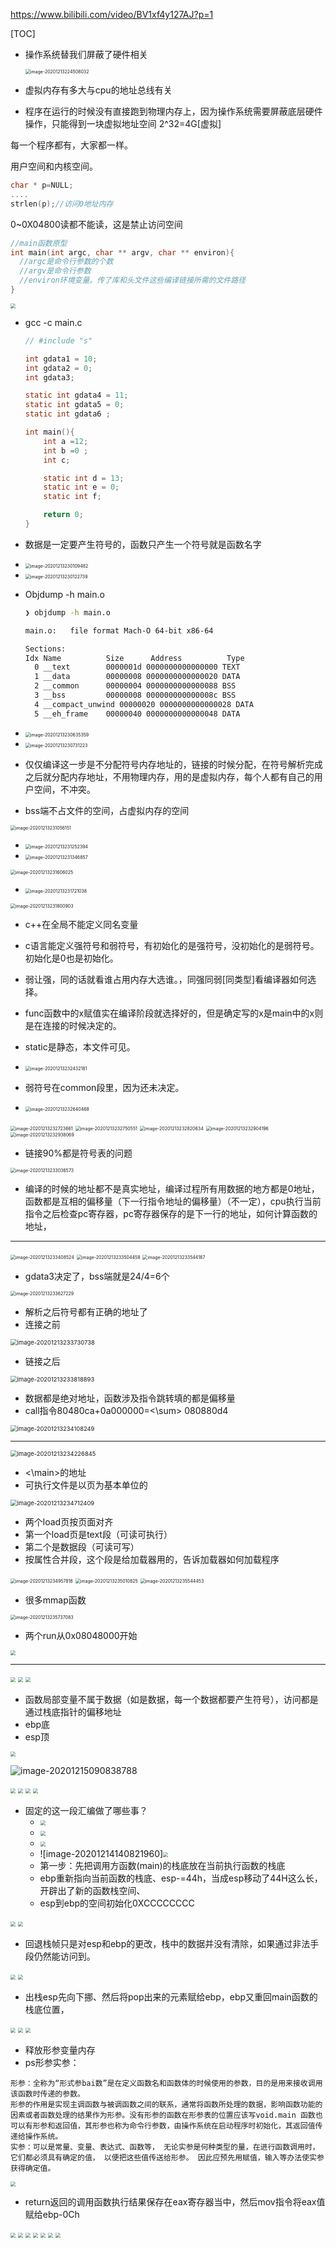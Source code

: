 https://www.bilibili.com/video/BV1xf4y127AJ?p=1



[TOC]



- 操作系统替我们屏蔽了硬件相关

  <img src="https://tva1.sinaimg.cn/large/0081Kckwly1glmm21ddo4j30os0hwn2l.jpg" alt="image-20201213224508032" style="zoom:50%;" />

- 虚拟内存有多大与cpu的地址总线有关

-  程序在运行的时候没有直接跑到物理内存上，因为操作系统需要屏蔽底层硬件操作，只能得到一块虚拟地址空间 2^32=4G[虚拟]

  每一个程序都有，大家都一样。

  用户空间和内核空间。

  ```c
  char * p=NULL;
  ....
  strlen(p);//访问0地址内存
  
  ```

  0~0X04800读都不能读，这是禁止访问空间

  ```c
  //main函数原型
  int main(int argc, char ** argv, char ** environ){
    //argc是命令行参数的个数
    //argv是命令行参数
    //environ环境变量。传了库和头文件这些编译链接所需的文件路径
  }
  ```

  <img src="https://tva1.sinaimg.cn/large/0081Kckwly1glmme0j186j31300l2dzv.jpg" style="zoom:50%;" />

- gcc -c main.c

  ```c
  // #include "s"
  
  int gdata1 = 10;
  int gdata2 = 0;
  int gdata3;
  
  static int gdata4 = 11;
  static int gdata5 = 0;
  static int gdata6 ;
  
  int main(){
      int a =12;
      int b =0 ;
      int c;
  
      static int d = 13;
      static int e = 0;
      static int f;
  
      return 0;
  }
  ```
  
- 数据是一定要产生符号的，函数只产生一个符号就是函数名字

- <img src="https://tva1.sinaimg.cn/large/0081Kckwly1glmmiq24ddj312o0hawkh.jpg" alt="image-20201213230109482" style="zoom: 50%;" />

- <img src="https://tva1.sinaimg.cn/large/0081Kckwly1glmmiywl4lj30py0bmtcr.jpg" alt="image-20201213230122739" style="zoom:50%;" />

- Objdump -h main.o

  ```sh
  ❯ objdump -h main.o
  
  main.o:	file format Mach-O 64-bit x86-64
  
  Sections:
  Idx Name          Size      Address          Type
    0 __text        0000001d 0000000000000000 TEXT
    1 __data        00000008 0000000000000020 DATA
    2 __common      00000004 0000000000000088 BSS
    3 __bss         00000008 000000000000008c BSS
    4 __compact_unwind 00000020 0000000000000028 DATA
    5 __eh_frame    00000040 0000000000000048 DATA
  
  ```

- <img src="https://tva1.sinaimg.cn/large/0081Kckwly1glmmoc9cztj30vi0om7m0.jpg" alt="image-20201213230635359" style="zoom:50%;" />

- <img src="https://tva1.sinaimg.cn/large/0081Kckwly1glmmpb0bkaj30vm0ge155.jpg" alt="image-20201213230731223" style="zoom:50%;" />

- 仅仅编译这一步是不分配符号内存地址的，链接的时候分配，在符号解析完成之后就分配内存地址，不用物理内存，用的是虚拟内存，每个人都有自己的用户空间，不冲突。
- bss端不占文件的空间，占虚拟内存的空间

<img src="https://tva1.sinaimg.cn/large/0081Kckwly1glmmsvddg5j30ws0hyh2p.jpg" alt="image-20201213231056151" style="zoom:50%;" />

- <img src="https://tva1.sinaimg.cn/large/0081Kckwly1glmmuw7qfmj30xc0dsk4i.jpg" alt="image-20201213231252394" style="zoom:50%;" />

- <img src="https://tva1.sinaimg.cn/large/0081Kckwly1glmmvtjl0nj30pw0g27fg.jpg" alt="image-20201213231346857" style="zoom:50%;" />

<img src="https://tva1.sinaimg.cn/large/0081Kckwly1glmmy8ozi1j30zy0qae5x.jpg" alt="image-20201213231606025" style="zoom:50%;" />

- <img src="https://tva1.sinaimg.cn/large/0081Kckwly1glmmzjj1bjj31320ti7m9.jpg" alt="image-20201213231721038" style="zoom:50%;" />

<img src="https://tva1.sinaimg.cn/large/0081Kckwly1glmn07v044j30my0aejvp.jpg" alt="image-20201213231800903" style="zoom:50%;" />

- c++在全局不能定义同名变量
- c语言能定义强符号和弱符号，有初始化的是强符号，没初始化的是弱符号。初始化是0也是初始化。
- 弱让强，同的话就看谁占用内存大选谁。，同强同弱[同类型]看编译器如何选择。

- func函数中的x赋值实在编译阶段就选择好的，但是确定写的x是main中的x则是在连接的时候决定的。
- static是静态，本文件可见。
- <img src="https://tva1.sinaimg.cn/large/0081Kckwly1glmn70pj5dj30qs0isk6d.jpg" alt="image-20201213232432181" style="zoom:50%;" />

- 弱符号在common段里，因为还未决定。
- <img src="https://tva1.sinaimg.cn/large/0081Kckwly1glmn9epcysj30ro0bkgmg.jpg" alt="image-20201213232640468" style="zoom:50%;" />

<img src="https://tva1.sinaimg.cn/large/0081Kckwly1glmn9zeovbj31420t84f8.jpg" alt="image-20201213232723661" style="zoom:50%;" />

<img src="https://tva1.sinaimg.cn/large/0081Kckwly1glmnajmlv6j30rg0ik16m.jpg" alt="image-20201213232750551" style="zoom:50%;" />

<img src="https://tva1.sinaimg.cn/large/0081Kckwly1glmnb0tvayj30r40cetgk.jpg" alt="image-20201213232820634" style="zoom:50%;" />

<img src="https://tva1.sinaimg.cn/large/0081Kckwly1glmnbq6uxbj312y0scb29.jpg" alt="image-20201213232904196" style="zoom:50%;" />

<img src="https://tva1.sinaimg.cn/large/0081Kckwly1glmncc5na5j311y0lgk4y.jpg" alt="image-20201213232938069" style="zoom:50%;" />

- 链接90%都是符号表的问题

<img src="https://tva1.sinaimg.cn/large/0081Kckwly1glmndbwp7rj31360psx54.jpg" alt="image-20201213233036573" style="zoom:50%;" />

- 编译的时候的地址都不是真实地址，编译过程所有用数据的地方都是0地址，函数都是互相的偏移量（下一行指令地址的偏移量）（不一定），cpu执行当前指令之后检查pc寄存器，pc寄存器保存的是下一行的地址，如何计算函数的地址，

---

<img src="https://tva1.sinaimg.cn/large/0081Kckwly1glmnh0cjrij31100din84.jpg" alt="image-20201213233408524" style="zoom:50%;" />

<img src="https://tva1.sinaimg.cn/large/0081Kckwly1glmni0h5vkj30l80860ym.jpg" alt="image-20201213233504458" style="zoom:50%;" />

<img src="https://tva1.sinaimg.cn/large/0081Kckwly1glmnis2jm7j30t40b611o.jpg" alt="image-20201213233544187" style="zoom:50%;" />

- gdata3决定了，bss端就是24/4=6个

<img src="https://tva1.sinaimg.cn/large/0081Kckwly1glmnjoq8nuj30nm0k07ic.jpg" alt="image-20201213233627229" style="zoom:50%;" />

- 解析之后符号都有正确的地址了
- 连接之前

<img src="https://tva1.sinaimg.cn/large/0081Kckwly1glmnkndc4rj30p40k4gnq.jpg" alt="image-20201213233730738" style="zoom: 67%;" />

- 链接之后

<img src="https://tva1.sinaimg.cn/large/0081Kckwly1glmnlcqqazj30s20p6dva.jpg" alt="image-20201213233818893" style="zoom:67%;" />

- 数据都是绝对地址，函数涉及指令跳转填的都是偏移量
- call指令80480ca+0a000000=<\sum> 080880d4

<img src="https://tva1.sinaimg.cn/large/0081Kckwly1glmnoana18j311q0h2tjb.jpg" alt="image-20201213234108249" style="zoom:67%;" />



---



<img src="https://tva1.sinaimg.cn/large/0081Kckwly1glmnpn736mj312a0iqdt9.jpg" alt="image-20201213234226845" style="zoom:67%;" />

- <\main>的地址
- 可执行文件是以页为基本单位的

<img src="https://tva1.sinaimg.cn/large/0081Kckwly1glmnulpzgxj30ws0dgtic.jpg" alt="image-20201213234712409" style="zoom:67%;" />

- 两个load页按页面对齐
- 第一个load页是text段（可读可执行）
- 第二个是数据段（可读可写）
- 按属性合并段，这个段是给加载器用的，告诉加载器如何加载程序



<img src="https://tva1.sinaimg.cn/large/0081Kckwly1glmnyau6g6j31340oah7q.jpg" alt="image-20201213234957816" style="zoom: 50%;" />



<img src="https://tva1.sinaimg.cn/large/0081Kckwly1glmnydaz1dj31300rk7wh.jpg" alt="image-20201213235010825" style="zoom:50%;" />



<img src="https://tva1.sinaimg.cn/large/0081Kckwly1glmo3jqroij312y0hkazn.jpg" alt="image-20201213235544453" style="zoom: 50%;" />

- 很多mmap函数

<img src="https://tva1.sinaimg.cn/large/0081Kckwly1glmo5g8ajgj31480ns4i4.jpg" alt="image-20201213235737083" style="zoom:50%;" />

- 两个run从0x08048000开始

<img src="https://tva1.sinaimg.cn/large/0081Kckwly1glmo6zvevmj310a0kgjzq.jpg"  style="zoom: 50%;" />



---

<img src="https://tva1.sinaimg.cn/large/0081Kckwly1glo9fqgwujj30m60q4gu4.jpg" style="zoom:50%;" />

<img src="https://tva1.sinaimg.cn/large/0081Kckwly1glo9fq3n1kj315c0q2dyn.jpg" style="zoom:50%;" />



<img src="https://tva1.sinaimg.cn/large/0081Kckwly1glo9fmcallj30k00ikwqk.jpg" style="zoom:50%;" />



- 函数局部变量不属于数据（如是数据，每一个数据都要产生符号），访问都是通过栈底指针的偏移地址
- ebp底
- esp顶



<img src="https://tva1.sinaimg.cn/large/0081Kckwly1glo9fkyvoxj31840t44l9.jpg" style="zoom:50%;" />



![image-20201215090838788](https://tva1.sinaimg.cn/large/0081Kckwly1glo9p3hvi7j31kt0u04qq.jpg)







<img src="https://tva1.sinaimg.cn/large/0081Kckwly1glo9feaqyoj30pa0ewdie.jpg" style="zoom:50%;" />



<img src="https://tva1.sinaimg.cn/large/0081Kckwly1glo9fcvqaxj30s80io7ad.jpg" style="zoom:50%;" />





<img src="https://tva1.sinaimg.cn/large/0081Kckwly1glo9fc8rl8j31h50u0e81.jpg" style="zoom:50%;" />



<img src="https://tva1.sinaimg.cn/large/0081Kckwly1glo9f8tmp8j30k00imn8y.jpg" style="zoom:50%;" />

- 固定的这一段汇编做了哪些事？
  - <img src="https://tva1.sinaimg.cn/large/0081Kckwly1glo9f7ffi4j31240lwn4a.jpg" style="zoom:50%;" />
  - <img src="https://tva1.sinaimg.cn/large/0081Kckwly1glo9f5fbmgj30su0jm0yz.jpg" style="zoom:50%;" />
  -  <img src="https://tva1.sinaimg.cn/large/0081Kckwly1glo9f451zcj31jk0r6kai.jpg" style="zoom:50%;" />
  - ![image-20201214140821960]<img src="https://tva1.sinaimg.cn/large/0081Kckwly1glo9f1pwdrj31f60omql7.jpg" style="zoom:50%;" />
  - 第一步：先把调用方函数(main)的栈底放在当前执行函数的栈底
  - ebp重新指向当前函数的栈底、esp-=44h，当成esp移动了44H这么长，开辟出了新的函数栈空间、
  - esp到ebp的空间初始化0XCCCCCCCC

<img src="https://tva1.sinaimg.cn/large/0081Kckwly1glo9ez39i0j31h50u0x6p.jpg" style="zoom:50%;" />



<img src="https://tva1.sinaimg.cn/large/0081Kckwly1glo9ey5yqpj31h50u0u0x.jpg" style="zoom:50%;" />

- 回退栈帧只是对esp和ebp的更改，栈中的数据并没有清除，如果通过非法手段仍然能访问到。



<img src="https://tva1.sinaimg.cn/large/0081Kckwly1glo9evpkcwj314q0q814x.jpg" style="zoom:50%;" />

<img src="https://tva1.sinaimg.cn/large/0081Kckwly1glo9euqzyoj31h50u0x6p.jpg" style="zoom:50%;" />

- 出栈esp先向下挪、然后将pop出来的元素赋给ebp，ebp又重回main函数的栈底位置，



<img src="https://tva1.sinaimg.cn/large/0081Kckwly1glo9eu5oqej313s0qik55.jpg" style="zoom:50%;" />

<img src="https://tva1.sinaimg.cn/large/0081Kckwly1glo9erz674j31h50u0x6p.jpg" style="zoom:50%;" />



<img src="https://tva1.sinaimg.cn/large/0081Kckwly1glo9eppwjtj31h50u0x6p.jpg" style="zoom:50%;" />

- 释放形参变量内存
- ps形参实参：
```
形参：全称为“形式参bai数”是在定义函数名和函数体的时候使用的参数，目的是用来接收调用该函数时传递的参数。
形参的作用是实现主调函数与被调函数之间的联系，通常将函数所处理的数据，影响函数功能的因素或者函数处理的结果作为形参。没有形参的函数在形参表的位置应该写void.main 函数也可以有形参和返回值，其形参也称为命令行参数，由操作系统在启动程序时初始化，其返回值传递给操作系统。
实参：可以是常量、变量、表达式、函数等， 无论实参是何种类型的量，在进行函数调用时，它们都必须具有确定的值， 以便把这些值传送给形参。 因此应预先用赋值，输入等办法使实参获得确定值。
```


<img src="https://tva1.sinaimg.cn/large/0081Kckwly1glo9eo7vo9j31h50u0x6p.jpg" style="zoom:50%;" />

- return返回的调用函数执行结果保存在eax寄存器当中，然后mov指令将eax值赋给ebp-0Ch 



<img src="https://tva1.sinaimg.cn/large/0081Kckwly1glo9en6jdsj318a0k0gw6.jpg" style="zoom:50%;" />



<img src="https://tva1.sinaimg.cn/large/0081Kckwly1glo9ekgm8kj31h50u0e81.jpg" style="zoom:50%;" />



<img src="https://tva1.sinaimg.cn/large/0081Kckwly1glo9ej4z8fj31h50u0b29.jpg" style="zoom:50%;" />



<img src="https://tva1.sinaimg.cn/large/0081Kckwly1glo9ei46y4j31h50u0e81.jpg" style="zoom:50%;" />



<img src="https://tva1.sinaimg.cn/large/0081Kckwly1glo9efoamuj31h50u0hdt.jpg" style="zoom:50%;" />



<img src="https://tva1.sinaimg.cn/large/0081Kckwly1glo9edvivuj31h50u0b29.jpg" style="zoom:50%;" />



<img src="https://tva1.sinaimg.cn/large/0081Kckwly1glo9ed5l1lj31h50u0e81.jpg" style="zoom:50%;" />




